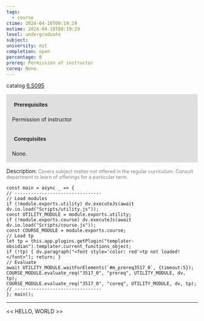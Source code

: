 ```yaml
---
tags:
  - course
ctime: 2024-04-18T00:19:29
mstime: 2024-04-18T00:19:29
level: undergraduate
subject: 
university: mit
completion: open
percentage: 0
prereq: Permission of instructor
coreq: None.
---
```


catalog [6.S095](http://student.mit.edu/catalog/m6e.html#6.S095)

<span style="display: block; padding: 15px; background-color: rgb(100, 100, 100, 0.2);"><font id="m_prereq3517_0" style="display: block; font-family: Arial, sans-serif; font-weight: bold; padding: 5px">Prerequisites</font><br><span id="prereq3517_0">Permission of instructor</span></span>
<span style="display: block; padding: 15px; background-color: rgb(100, 100, 100, 0.2);"><font id="m_coreq3517_0" style="display: block; font-family: Arial, sans-serif; font-weight: bold; padding: 5px">Corequisites</font><br><span id="coreq3517_0">None.</span></span>

<font style="">Description:</font>
<font style="color: grey; font-size: 0.8rem;">Covers subject matter not offered in the regular curriculum. Consult department to learn of offerings for a particular term.</font>

```dataviewjs
const main = async _ => {
// --------------------------------
// Load modules
if (!module.exports.utility) dv.executeJs(await dv.io.load("Scripts/utility.js"));
const UTILITY_MODULE = module.exports.utility;
if (!module.exports.course) dv.executeJs(await dv.io.load("Scripts/course.js"));
const COURSE_MODULE = module.exports.course;
// Load tp
let tp = this.app.plugins.getPlugin("templater-obsidian").templater.current_functions_object;
if (!tp) { dv.paragraph("<font style='color: red'>tp not loaded!</font>"); return; }
// Evaluate
await UTILITY_MODULE.waitForElements(`#m_prereq3517_0`, {timeout:5});
COURSE_MODULE.evaluate_req("3517_0", "prereq", UTILITY_MODULE, dv, tp);
COURSE_MODULE.evaluate_req("3517_0", "coreq", UTILITY_MODULE, dv, tp);
// --------------------------------
}; main();
```

---

<< HELLO, WORLD >>
